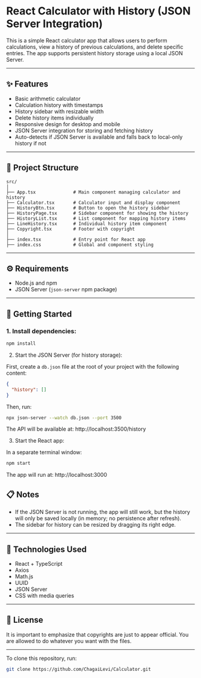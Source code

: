 # React Calculator with History (JSON Server Integration)

This is a simple React calculator app that allows users to perform calculations, view a history of previous calculations, and delete specific entries. The app supports persistent history storage using a local JSON Server.

---

## ✨ Features

- Basic arithmetic calculator  
- Calculation history with timestamps  
- History sidebar with resizable width  
- Delete history items individually  
- Responsive design for desktop and mobile  
- JSON Server integration for storing and fetching history  
- Auto-detects if JSON Server is available and falls back to local-only history if not  

---

## 📂 Project Structure

```
src/
│
├── App.tsx              # Main component managing calculator and history
├── Calculator.tsx       # Calculator input and display component
├── HistoryBtn.tsx       # Button to open the history sidebar
├── HistoryPage.tsx      # Sidebar component for showing the history
├── HistoryList.tsx      # List component for mapping history items
├── LineHistory.tsx      # Individual history item component
├── Copyright.tsx        # Footer with copyright
│
├── index.tsx            # Entry point for React app
├── index.css            # Global and component styling
```


---

## ⚙️ Requirements

- Node.js and npm
- JSON Server (`json-server` npm package)

---

## 🚀 Getting Started

### 1. Install dependencies:

```bash
npm install
```

2. Start the JSON Server (for history storage):

First, create a `db.json` file at the root of your project with the following content:

```json
{
  "history": []
}
```
Then, run:

```bash
npx json-server --watch db.json --port 3500
```
The API will be available at:
http://localhost:3500/history

3. Start the React app:

In a separate terminal window:

```bash
npm start
```
The app will run at:
http://localhost:3000

## 📋 Notes

- If the JSON Server is not running, the app will still work, but the history will only be saved locally (in memory; no persistence after refresh).
- The sidebar for history can be resized by dragging its right edge.

---

## 📌 Technologies Used

- React + TypeScript
- Axios
- Math.js
- UUID
- JSON Server
- CSS with media queries

---

## 📄 License

It is important to emphasize that copyrights are just to appear official. You are allowed to do whatever you want with the files.

---

To clone this repository, run:

```bash
git clone https://github.com/ChagaiLevi/Calculator.git
```

